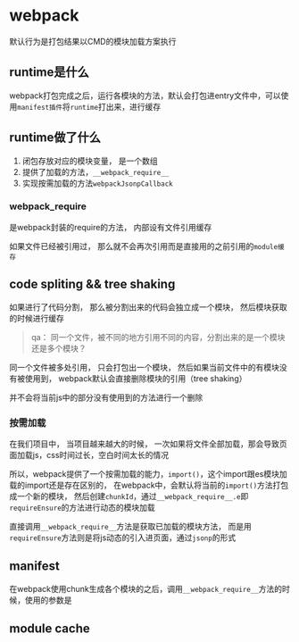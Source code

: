 # webpack

默认行为是打包结果以CMD的模块加载方案执行

## runtime是什么

webpack打包完成之后，运行各模块的方法，默认会打包进entry文件中，可以使用`manifest插件`将`runtime`打出来，进行缓存

## runtime做了什么

1. 闭包存放对应的模块变量， 是一个数组
2. 提供了加载的方法，`__webpack_require__`
3. 实现按需加载的方法`webpackJsonpCallback`

### __webpack_require__

是webpack封装的require的方法， 内部设有文件引用缓存

如果文件已经被引用过， 那么就不会再次引用而是直接用的之前引用的`module缓存`

## code spliting && tree shaking

如果进行了代码分割， 那么被分割出来的代码会独立成一个模块， 然后模块获取的时候进行缓存

> qa： 同一个文件，被不同的地方引用不同的内容，分割出来的是一个模块还是多个模块？

同一个文件被多处引用， 只会打包出一个模块， 然后如果当前文件中的有模块没有被使用到， webpack默认会直接删除模块的引用（tree shaking）

并不会将当前js中的部分没有使用到的方法进行一个删除

### 按需加载

在我们项目中， 当项目越来越大的时候， 一次如果将文件全部加载，那会导致页面加载js，css时间过长，空白时间太长的情况

所以，webpack提供了一个按需加载的能力，`import()`，这个import跟es模块加载的import还是存在区别的， 在webpack中，会默认将当前的`import()`方法打包成一个新的模块， 然后创建`chunkId`，通过`__webpack_require__.e`即`requireEnsure`的方法进行动态的模块加载

直接调用`__webpack_require__`方法是获取已加载的模块方法， 而是用`requireEnsure`方法则是将js动态的引入进页面，通过`jsonp`的形式

## manifest

在webpack使用chunk生成各个模块的之后，调用`__webpack_require__`方法的时候，使用的参数是

## module cache